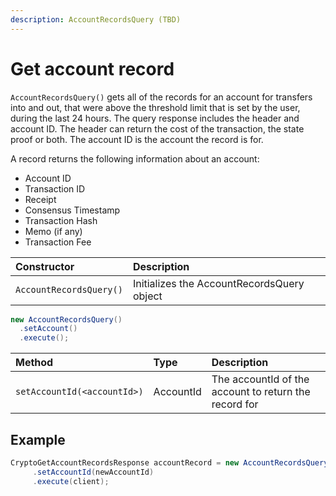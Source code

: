 ```yaml
---
description: AccountRecordsQuery (TBD)
---
```


# Get account record

`AccountRecordsQuery()` gets all of the records for an account for transfers into and out, that were above the threshold limit that is set by the user, during the last 24 hours. The query response includes the header and account ID. The header can return the cost of the transaction, the state proof or both. The account ID is the account the record is for.

A record returns the following information about an account:

* Account ID
* Transaction ID
* Receipt 
* Consensus Timestamp
* Transaction Hash
* Memo \(if any\)
* Transaction Fee

| Constructor | Description |
| :--- | :--- |
| `AccountRecordsQuery()` | Initializes the AccountRecordsQuery object |

```java
new AccountRecordsQuery()
  .setAccount()
  .execute();
```

| Method | Type | Description |
| :--- | :--- | :--- |
| `setAccountId(<accountId>)` | AccountId | The accountId of the account to return the record for |

## Example

```java
CryptoGetAccountRecordsResponse accountRecord = new AccountRecordsQuery()
     .setAccountId(newAccountId)
     .execute(client);

```

